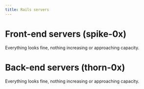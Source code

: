 ```yaml
---
title: Rails servers
---
```


# Front-end servers (spike-0x)

Everything looks fine, nothing increasing or approaching capacity.

# Back-end servers (thorn-0x)

Everything looks fine, nothing increasing or approaching capacity.
